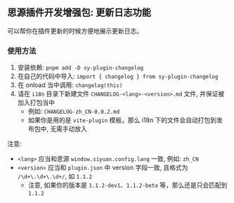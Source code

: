 ## 思源插件开发增强包: 更新日志功能

可以帮你在插件更新的时候方便地展示更新日志。

### 使用方法

1. 安装依赖: `pnpm add -D sy-plugin-changelog`
2. 在自己的代码中导入: `import { changelog } from sy-plugin-changelog`
3. 在 onload 当中调用: `changelog(this)`
4. 请在 `i18n` 目录下新建文件 `CHANGELOG-<lang>-<version>.md` 文件, 并保证被加入打包当中
    - 例如: `CHANGELOG-zh_CN-0.0.2.md`
    - 如果你是用的是 `vite-plugin` 模板，那么 i18n 下的文件会自动打包到发布包中, 无需手动放入

注意:

- `<lang>` 应当和思源 `window.siyuan.config.lang` 一致, 例如: `zh_CN`
- `<version>` 应当和 `plugin.json` 中 version 字段一致, 且格式为 `/\d+\.\d+\.\d+/`, 如 `1.1.2`
    - 注意, 如果你的版本是 `1.1.2-dev1`、`1.1.2-beta` 等，那么还是只会匹配到`1.1.2`

